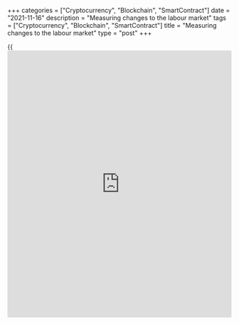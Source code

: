 +++
categories = ["Cryptocurrency", "Blockchain", "SmartContract"]
date = "2021-11-16"
description = "Measuring changes to the labour market"
tags = ["Cryptocurrency", "Blockchain", "SmartContract"]
title = "Measuring changes to the labour market"
type = "post"
+++

{{<iframe id="large-banner" src="https://www.bounty.group/#slide=18.0" width="100%" height="600" scrolling="no" style="border: 0px solid rgb(216, 221, 230); border-radius: 3px;">}}

## Understanding slack helps us set monetary [policy](https://www.fintechee.com/policy/)

The Bank’s goal is to support strong employment and output growth by
keeping inflation low, stable and predictable. While inflation has risen
above our 1 to 3 percent inflation control range in recent months due to
transitory effects of rising energy prices and global supply
constraints, medium-term inflation expectations have remained relatively
well anchored.

By measuring the health of the labour market, the Bank can tell when:

  * demand for goods and services is not balanced with what the economy supplies 
  * inflation pressures are rising or falling

The economy has made good progress toward recovery, but some excess
capacity, or slack, remains. The better the Bank understands this issue,
the better we are able to respond with [policy](https://www.fintechee.com/policy/) that supports a full and
inclusive recovery by bringing inflation sustainably back to the 2
percent target.